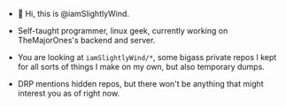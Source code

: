 - 👋 Hi, this is @iamSlightlyWind.
- Self-taught programmer, linux geek, currently working on TheMajorOnes's backend and server.
 


- You are looking at `iamSlightlyWind/*`, some bigass private repos I kept for all sorts of things I make on my own, but also temporary dumps.
- DRP mentions hidden repos, but there won't be anything that might interest you as of right now.
